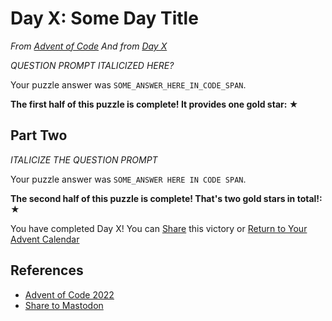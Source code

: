 # Day X: Some Day Title

<!-- TODO: ENSURE YOUVE REPLACED X WITH DAY NUMBER IN LINKS BELOW -->
*From [Advent of Code][advent-code-22]*
*And from [Day X][advent-code-22-day-X]*

<!-- BEGIN PASTED INSTRUCTIONS -->
<!-- END PASTED INSTRUCTIONS -->

*QUESTION PROMPT ITALICIZED HERE?*

Your puzzle answer was `SOME_ANSWER_HERE_IN_CODE_SPAN`.

**The first half of this puzzle is complete! It provides one gold star: ★**

## Part Two

<!-- START Pasted Instructions -->
<!-- END Pasted Instructions -->
*ITALICIZE THE QUESTION PROMPT*

Your puzzle answer was `SOME_ANSWER HERE IN CODE SPAN`.

**The second half of this puzzle is complete! That's two gold stars in total!: ★**

<!-- TODO: Make sure you replace the X here with the current day -->
You have completed Day X! You can [Share][advent-share-mastodon] this victory or
[Return to Your Advent Calendar][advent-code-22]

## References

- [Advent of Code 2022][advent-code-22]
- [Share to Mastodon][advent-share-mastodon]

<!-- TODO: MAKE SURE YOU CHANGE THE DAY X TO THE DAY OF THE CHALLENGE BELOW IN LINK -->
<!-- Hidden Reference Links Below Here -->
[advent-code-22]: https://adventofcode.com/2022 "Advent of Code 2022"
[advent-code-22-day-X]: https://adventofcode.com/2022/day/X
[advent-share-mastodon]: https://fosstodon.org/share?text=I+just+completed+%22Rock+Paper+Scissors%22+%2D+Day+2+%2D+Advent+of+Code+2022+%23AdventOfCode+https%3A%2F%2Fadventofcode%2Ecom%2F2022%2Fday%2F2 "Share to Mastodon"
